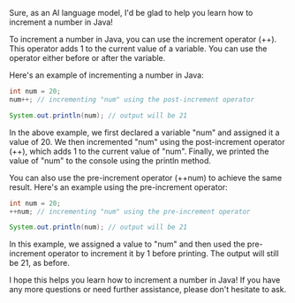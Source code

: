 Sure, as an AI language model, I'd be glad to help you learn how to increment a number in Java!

To increment a number in Java, you can use the increment operator (++). This operator adds 1 to the current value of a variable. You can use the operator either before or after the variable.

Here's an example of incrementing a number in Java:

```java
int num = 20;
num++; // incrementing "num" using the post-increment operator

System.out.println(num); // output will be 21
```

In the above example, we first declared a variable "num" and assigned it a value of 20. We then incremented "num" using the post-increment operator (++), which adds 1 to the current value of "num". Finally, we printed the value of "num" to the console using the println method.

You can also use the pre-increment operator (++num) to achieve the same result. Here's an example using the pre-increment operator:

```java
int num = 20;
++num; // incrementing "num" using the pre-increment operator

System.out.println(num); // output will be 21
```

In this example, we assigned a value to "num" and then used the pre-increment operator to increment it by 1 before printing. The output will still be 21, as before.

I hope this helps you learn how to increment a number in Java! If you have any more questions or need further assistance, please don't hesitate to ask.